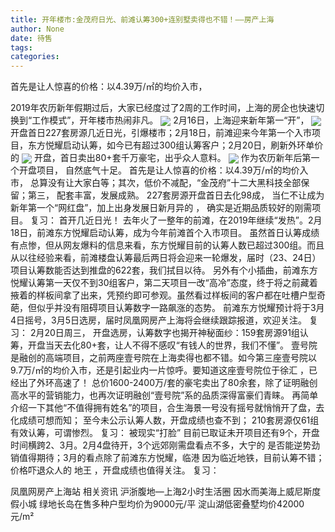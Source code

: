 ```yaml
---
title: 开年楼市:金茂府日光、前滩认筹300+连别墅卖得也不错！——房产上海
author: None
date: 待售
tags: 
categories: 
---
```

首先是让人惊喜的价格：以4.39万/㎡的均价入市，
<!-- more -->
2019年农历新年假期过后，大家已经度过了2周的工作时间，上海的房企也快速切换到“工作模式”，开年楼市热闹非凡。
<img align="center" border="0" src="//s0.ifengimg.com/2019/02/22/88ff448de459f413848876c3f34b9380.jpg" />
2月16日，上海迎来新年第一“开”，
<img align="center" border="0" src="//s1.ifengimg.com/2019/02/22/17f4abd85670a7bc85af9096a955abad.jpg" />
开盘首日227套房源几近日光，引爆楼市；2月18日，前滩迎来今年第一个入市项目，东方悦耀启动认筹，如今已有超过300组认筹客户；2月20日，刷新外环单价的
<img align="center" border="0" src="//s0.ifengimg.com/2019/02/22/469b0d3c40a5baa729ece42400735abe.jpg" />
开盘，首日卖出80+套千万豪宅，出乎众人意料。
<img align="center" border="0" src="//s2.ifengimg.com/2019/02/22/64413d8562036db13c7d471fce412602.jpg" />
作为农历新年后第一个开盘项目，
自然底气十足。
首先是让人惊喜的价格：以4.39万/㎡的均价入市，
总算没有让大家白等；其次，低价不减配，“金茂府”十二大黑科技全部保留；第三，
配套丰富，发展成熟。
227套房源开盘首日去化98成，
当仁不让成为新年第一个“网红盘”，加上出身发展日新月异的
，
确实是近期品质较好的刚需项目。
复习：
首开几近日光！
去年火了一整年的前滩，在2019年继续“发热”。2月18日，前滩东方悦耀启动认筹，成为今年前滩首个入市项目。
虽然首日认筹成绩有点惨，但从网友爆料的信息来看，东方悦耀目前的认筹人数已超过300组。而且从以往经验来看，前滩楼盘认筹最后两日将会迎来一轮爆发，届时（23、24日）项目认筹数能否达到推盘的622套，我们拭目以待。
另外有个小插曲，前滩东方悦耀认筹第一天仅不到30组客户，第二天项目一改“高冷”态度，终于将之前藏着掖着的样板间拿了出来，凭预约即可参观。虽然看过样板间的客户都在吐槽户型奇葩，但似乎并没有阻碍项目认筹数字一路飙涨的态势。
前滩东方悦耀预计将于3月4日摇号，3月5日选房，届时凤凰网房产上海将会继续跟踪报道，欢迎关注。
复习：
2月20日周三，
开盘选房，认筹数字也揭开神秘面纱：159套房源91组认筹，开盘当天去化80+套，让人不得不感叹“有钱人的世界，我们不懂”。
壹号院是融创的高端项目，之前两座壹号院在上海卖得也都不错。如今第三座壹号院以9.7万/㎡的均价入市，还是引起业内一片惊呼。要知道这座壹号院位于徐汇
，已经出了外环高速了！
总价1600-2400万/套的豪宅卖出了80余套，除了证明融创高水平的营销能力，也再次证明融创“壹号院”系的品质深得富豪们青睐。
再简单介绍一下其他“不值得拥有姓名”的项目，合生海景一号没有摇号就悄悄开了盘，去化成绩可想而知；
至今未公示认筹人数，开盘成绩也查不到；
210套房源仅61组有效认筹，可谓惨烈。
复习：
被现实“打脸”
目前已取证未开项目还有9个，开盘时间横跨2、3月。2月4盘待开，3个远郊刚需盘看点不多，大宁的
是否能逆势劲销值得期待；3月的看点除了前滩东方悦耀，临港
因为临近地铁，目前认筹不错；价格吓退众人的
地王
，开盘成绩也值得关注。
复习：
 
                                       
                                    
 
                                       
                                    
 
                                       
                                    
 
                                       
                                    
                        
                        
                        
                        
                                        
                    
                    
                
                    
                    
                    
                
                    
                
凤凰网房产上海站
相关资讯
沪浙腹地—上海2小时生活圈
因水而美海上威尼斯度假小城
绿地长岛在售多种户型均价为9000元/平
淀山湖低密叠墅均价42000元/m²
	                        
	                    
	                        
	                    
